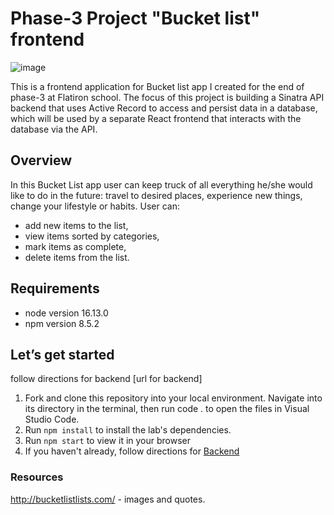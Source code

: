 # Phase-3 Project "Bucket list" frontend
![image](https://user-images.githubusercontent.com/88262913/167184972-aa858e33-4fca-4ca0-83c6-7f7d705827ef.png)

This is a frontend application for Bucket list app I created for the end of phase-3 at Flatiron school. 
The focus of this project is building a Sinatra API backend that uses Active Record to access and persist data in a database, which will be used by a separate React frontend that interacts with the database via the API.
  
## Overview 
In this Bucket List app user can keep truck of all everything he/she would like to do in the future: travel to desired places, experience new things, change your lifestyle or habits. 
User can:
* add new items to the list, 
* view items sorted by categories, 
* mark items as complete,
* delete items from the list.

## Requirements
* node version 16.13.0
* npm version 8.5.2

## Let’s get started
follow directions for backend [url for backend]
1.  Fork and clone this repository into your local environment. Navigate into its directory in the terminal, then run code . to open the files in Visual Studio Code.
2.  Run `npm install` to install the lab's dependencies.
3.  Run `npm start` to view it in your browser
4.	If you haven't already, follow directions for [Backend](https://github.com/Khrebtova/phase-3-sinatra-react-project) 

### Resources
http://bucketlistlists.com/ - images and quotes.
 


